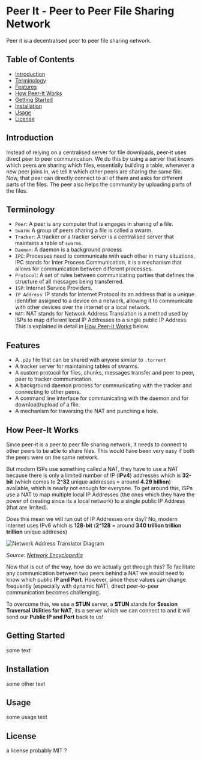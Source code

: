 # Peer It - Peer to Peer  File Sharing Network

Peer it is a decentralised peer to peer file sharing network. 


## Table of Contents  

- [Introduction](#introduction)  
- [Terminology](#terminology)  
- [Features](#features)  
- [How Peer-It Works](#how-peer-it-works)  
- [Getting Started](#getting-started)  
- [Installation](#installation)  
- [Usage](#usage)  
- [License](#license)  


## Introduction  

Instead of relying on a centralised server for file downloads, peer-it uses direct peer to peer communication. 
We do this by using a server that knows which peers are sharing which files, essentially building a table, whenever a new peer joins in, we tell it which other peers are sharing the same file.
Now, that peer can directly connect to all of them and asks for different parts of the files.
The peer also helps the community by uploading parts of the files.



## Terminology  

- `Peer`: A peer is any computer that is engages in sharing of a file.
- `Swarm`: A group of peers sharing a file is called a swarm.
- `Tracker`: A tracker or a tracker server is a centralised server that maintains a table of `swarms`. 
- `Daemon`: A daemon is a background process
- `IPC`: Processes need to communicate with each other in many situations, IPC stands for Inter Process Communication, it is a mechanism that allows for communication between different processes.
- `Protocol`: A set of rules between communicating parties that defines the structure of all messages being transferred.
- `ISP`: Internet Service Providers.
- `IP Address`: IP stands for Internet Protocol its an address that is a unique identifier assigned to a device on a network, allowing it to communicate with other devices over the internet or a local network.
- `NAT`: NAT stands for Network Address Translation is a method used by ISPs to map different local IP Addresses to a single public IP Address. This is explained in detail in [How Peer-It Works](#how-peer-it-works)  below.



## Features  

- A `.p2p` file that can be shared with anyone similar to `.torrent`
- A tracker server for maintaining tables of swarms.
- A custom protocol for files, chunks, messages transfer and peer to peer, peer to tracker communication.
- A background daemon process for communicating with the tracker and connecting to other peers.
- A command line interface for communicating with the daemon and for download/upload of a file.
- A mechanism for traversing the NAT and punching a hole.



## How Peer-It Works  

Since peer-it is a peer to peer file sharing network, it needs to connect to other peers to be able to share files. This would have been very easy if both the peers were on the same network. 

But modern ISPs use something called a NAT, they have to use a NAT because there is only a limited number of IP (**IPv4**) addresses which is **32-bit** (which comes to **2^32** unique addresses = around **4.29 billion**) available, which is nearly not enough for everyone.
To get around this, ISPs use a NAT to map multiple local IP Addresses (the ones which they have the power of creating since its a local network) to a single public IP Address (that are limited).

Does this mean we will run out of IP Addresses one day? No, modern internet uses IPv6 which is **128-bit** (**2^128** = around **340 trillion trillion trillion** unique addreses)

![Network Address Translator Diagram](https://networkencyclopedia.com/wp-content/uploads/2019/09/network-address-translation-nat.gif)

*Source: [Network Encyclopedia](https://networkencyclopedia.com/network-address-translation-nat/)*

Now that is out of the way, how do we actually get through this? To facilitate any communication between two peers behind a NAT we would need to know which public **IP and Port**. However, since these values can change frequently (especially with dynamic NAT), direct peer-to-peer communication becomes challenging.

To overcome this, we use a **STUN** server, a **STUN** stands for **Session Traversal Utilities for NAT**, its a server which we can connect to and it will send our **Public IP and Port** back to us!



## Getting Started  

some text



## Installation  

some other text



## Usage  

some usage text




## License  

a license probably MIT ?
